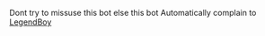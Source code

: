 Dont try to missuse this bot else this bot Automatically complain to [LegendBoy](https://t.me/Mayank_47)
